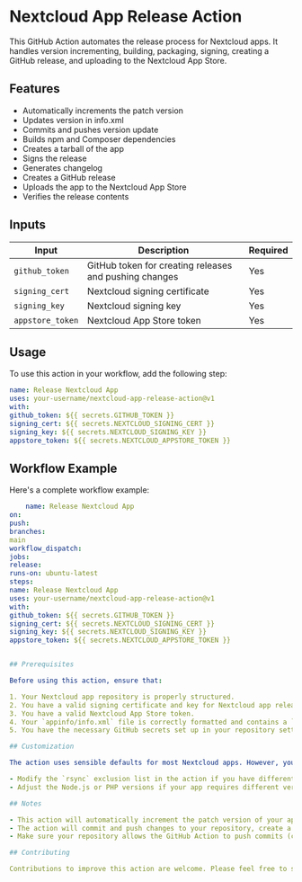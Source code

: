 # Nextcloud App Release Action

This GitHub Action automates the release process for Nextcloud apps. It handles version incrementing, building, packaging, signing, creating a GitHub release, and uploading to the Nextcloud App Store.

## Features

- Automatically increments the patch version
- Updates version in info.xml
- Commits and pushes version update
- Builds npm and Composer dependencies
- Creates a tarball of the app
- Signs the release
- Generates changelog
- Creates a GitHub release
- Uploads the app to the Nextcloud App Store
- Verifies the release contents

## Inputs

| Input | Description | Required |
|-------|-------------|----------|
| `github_token` | GitHub token for creating releases and pushing changes | Yes |
| `signing_cert` | Nextcloud signing certificate | Yes |
| `signing_key` | Nextcloud signing key | Yes |
| `appstore_token` | Nextcloud App Store token | Yes |

## Usage

To use this action in your workflow, add the following step:

```yaml
name: Release Nextcloud App
uses: your-username/nextcloud-app-release-action@v1
with:
github_token: ${{ secrets.GITHUB_TOKEN }}
signing_cert: ${{ secrets.NEXTCLOUD_SIGNING_CERT }}
signing_key: ${{ secrets.NEXTCLOUD_SIGNING_KEY }}
appstore_token: ${{ secrets.NEXTCLOUD_APPSTORE_TOKEN }}
```

## Workflow Example

Here's a complete workflow example:

```yaml
	name: Release Nextcloud App
on:
push:
branches:
main
workflow_dispatch:
jobs:
release:
runs-on: ubuntu-latest
steps:
name: Release Nextcloud App
uses: your-username/nextcloud-app-release-action@v1
with:
github_token: ${{ secrets.GITHUB_TOKEN }}
signing_cert: ${{ secrets.NEXTCLOUD_SIGNING_CERT }}
signing_key: ${{ secrets.NEXTCLOUD_SIGNING_KEY }}
appstore_token: ${{ secrets.NEXTCLOUD_APPSTORE_TOKEN }}


## Prerequisites

Before using this action, ensure that:

1. Your Nextcloud app repository is properly structured.
2. You have a valid signing certificate and key for Nextcloud app releases.
3. You have a valid Nextcloud App Store token.
4. Your `appinfo/info.xml` file is correctly formatted and contains a `<version>` tag.
5. You have the necessary GitHub secrets set up in your repository settings.

## Customization

The action uses sensible defaults for most Nextcloud apps. However, you may need to customize it for your specific needs:

- Modify the `rsync` exclusion list in the action if you have different files or directories to exclude.
- Adjust the Node.js or PHP versions if your app requires different versions.

## Notes

- This action will automatically increment the patch version of your app. If you need to update major or minor versions, you should do this manually before running the action.
- The action will commit and push changes to your repository, create a new tag, and create a GitHub release.
- Make sure your repository allows the GitHub Action to push commits (check your branch protection rules if you have any).

## Contributing

Contributions to improve this action are welcome. Please feel free to submit issues or pull requests.
